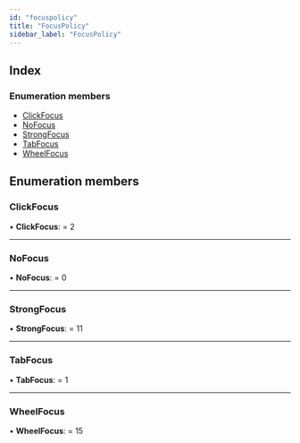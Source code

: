 ```yaml
---
id: "focuspolicy"
title: "FocusPolicy"
sidebar_label: "FocusPolicy"
---
```


## Index

### Enumeration members

* [ClickFocus](focuspolicy.md#clickfocus)
* [NoFocus](focuspolicy.md#nofocus)
* [StrongFocus](focuspolicy.md#strongfocus)
* [TabFocus](focuspolicy.md#tabfocus)
* [WheelFocus](focuspolicy.md#wheelfocus)

## Enumeration members

###  ClickFocus

• **ClickFocus**: = 2

___

###  NoFocus

• **NoFocus**: = 0

___

###  StrongFocus

• **StrongFocus**: = 11

___

###  TabFocus

• **TabFocus**: = 1

___

###  WheelFocus

• **WheelFocus**: = 15
